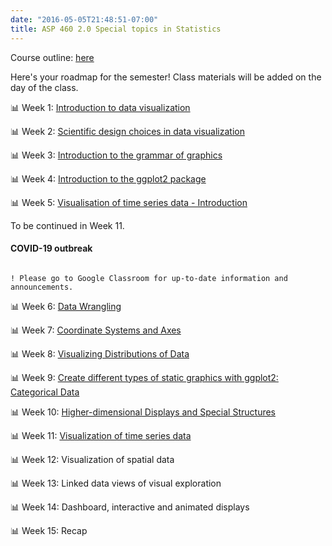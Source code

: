 ```yaml
---
date: "2016-05-05T21:48:51-07:00"
title: ASP 460 2.0 Special topics in Statistics 
---
```


Course outline: [here](/2020ASP46020.pdf)

Here's your roadmap for the semester! Class materials will be added on the day of the class.

 📊 Week 1: [Introduction to data visualization](/slides/lesson1viz.html) 

📊 Week 2: [Scientific design choices in data visualization](/slides/lesson2viz.html)

📊 Week 3: [Introduction to the grammar of graphics](/slides/lesson3viz.html)


📊 Week 4: [Introduction to the ggplot2 package](/slides/lecture4dataviz.html)

📊 Week 5: [Visualisation of time series data - Introduction](/slides/lecture5ts.html)

To be continued in Week 11.

#### COVID-19 outbreak

```difff

! Please go to Google Classroom for up-to-date information and announcements.

```

📊 Week 6: [Data Wrangling](/datawrangling_tutorial.pdf)

📊 Week 7: [Coordinate Systems and Axes](/slides/lecture7.html)

📊 Week 8: [Visualizing Distributions of Data](/slides/lecture8.html)

📊 Week 9: [Create different types of static graphics with ggplot2: Categorical Data](/slides/Data_visualization_9.html)

📊 Week 10: [Higher-dimensional Displays and Special Structures](/slides/lecture10.html)

📊 Week 11: [Visualization of time series data](/slides/lecture11tsviz.html)

📊 Week 12: Visualization of spatial data

📊 Week 13: Linked data views of visual exploration

📊 Week 14: Dashboard, interactive and animated displays

📊 Week 15: Recap